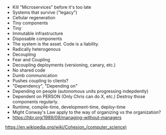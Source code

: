 * Kill "Microservices" before it's too late
* Systems that survive ("legacy")
* Cellular regeneration
* Tiny components
* Tiny
* Immutable infrastructure
* Disposable components
* The system is the asset. Code is a liability.
* Radically heterogenous
* Decoupling
* Fear and Coupling
* Decoupling deployments (versioning, canary, etc.)
* No shared code
* Dumb communication 
* Pushes coupling to clients?
* "Dependency", "Depending on"
* Depending on people (autonomous units progressing indepdently)
* Dependent on PERSON (Only Chris can do X, etc.)  Destroy those components regularly.
* Runtime, compile-time, development-time, deploy-time
* Might Conway's Law apply to the way of organizing vs the organization?
* https://hbr.org/1989/09/managing-without-managers

https://en.wikipedia.org/wiki/Cohesion_(computer_science)
